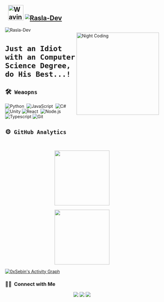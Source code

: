 ## &nbsp; <img src="https://c.tenor.com/oqyUP8ollp8AAAAi/amphibia-anne-boonchuy.gif" alt="Waving hand" width="50px"> [![Rasla-Dev](https://readme-typing-svg.herokuapp.com?font=Operator+Mono&color=%23F7F7F7&size=17&center=false&vCenter=true&lines=I+am+Rasla;I+am+A+Developer;I+am+A+Coder;I+am+A+Youtuber;I+am+GameDev;I+am+Selftaught+Programmer)](https://git.io/typing-svg)

<div align="left"> <img src="https://komarev.com/ghpvc/?username=Rasla-Dev" alt="Rasla-Dev"/> </div>
<img alt="Night Coding" src="https://media.giphy.com/media/CcwLAV11cALh3OuEJ5/giphy.gif" align="right" width="270px"/>

# `Just an Idiot with an Computer Science Degree, do His Best...!`

## 🛠 &nbsp;`Weaopns`

<p></p>
<p></p>

![Python](https://img.shields.io/badge/-Python-05122A?style=flat&logo=python)&nbsp;
![JavaScript](https://img.shields.io/badge/-JavaScript-05122A?style=flat&logo=javascript)&nbsp;
![C#](https://img.shields.io/badge/C%23-05122A?style=flat&logo=c-sharp)&nbsp;
![Unity](https://img.shields.io/badge/Unity-05122A?style=flat&logo=unity&logoColor=white)
![React](https://img.shields.io/badge/-React-05122A?style=flat&logo=react)&nbsp;
![Node.js](https://img.shields.io/badge/-Node.js-05122A?style=flat&logo=node.js)&nbsp;
![Typescript](https://img.shields.io/badge/TypeScript-05122A?style=flat&logo=typescript&logoColor=white)
![Git](https://img.shields.io/badge/-Git-05122A?style=flat&logo=git)&nbsp;

## ⚙️ &nbsp;`GitHub Analytics`

</br>

<p align="center">
<a href="https://github.com/Rasla-Dev">
  <img height="180em" src="https://github-readme-stats-eight-theta.vercel.app/api?username=Rasla-Dev&show_icons=true&theme=midnight-purple&include_all_commits=true&count_private=true&hide_border=true"/>
</a>
</p>
<p align="center">
<a href="https://github.com/Rasla-Dev">
 <img height="180em" src="https://github-readme-stats-eight-theta.vercel.app/api/top-langs/?username=Rasla-Dev&layout=compact&langs_count=8&theme=midnight-purple&hide_border=true"/>
</a>

<a href="https://github.com/ashutosh00710/github-readme-activity-graph"><img alt="0xSebin's Activity Graph" src="https://activity-graph.herokuapp.com/graph?username=Rasla-Dev&bg_color=red&color=FFFFFF&line=FFFFFF&point=FFFFFF&hide_border=true" /></a>

### 🤝🏻 &nbsp;Connect with Me

<p align="center">
<a href="https://www.linkedin.com/in/thinesh-rasla-779ba2189/"><img src="https://img.shields.io/badge/-thinesh_rasla-0077B5?style=flat&logo=Linkedin&logoColor=white"/></a>
<a href="programmer.rasla@gmail.com"><img src="https://img.shields.io/badge/-programmer.rasla@gmail.com-D14836?style=flat&logo=Gmail&logoColor=white"/></a>
<a href="https://instagram.com/lazy_code_"><img src="https://img.shields.io/badge/-@LazyCode-E4405F?style=flat&logo=Instagram&logoColor=white"/></a>
